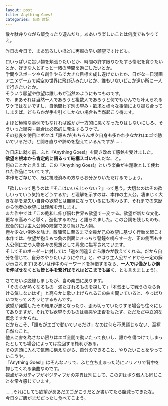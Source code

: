 ```yaml
---
layout: post
title: Anything Goes!
categories: 音楽 雑記
---
```


散々駄弁りながら飯食ったり遊んだり。ああいう楽しいことは何度でもやりてえ。

昨日の今日で、まあ恐ろしいほどに再燃の早い願望ですけども。

口いっぱいに旨い物を頬張りたいとか、時間の許す限りひたすら惰眠を貪りたいとか、好きな人とずっと一緒の時間を過ごしたいとか。  
学問やスポーツやら創作やらで大きな目標を成し遂げたいとか、日がな一日漫画アニメゲームで架空の世界に飛び込みたいとか、誰もいないどこか遠い所に一人で行きたいとか。  
そういう願望や欲望は誰しもが当然のようにもつものです。  
で、まあそれは当然一人であろうと複数人であろうと何でもかんでも叶えられるワケではないですし、自他問わず別の望み・欲求と様々な事情により搗ち合ってしまえば、どちらかが手を引くしかない場合も当然起こり得ます。

よほど極端な事例でもなければ誰かが一方的に悪くなったりはしないにしろ、そういった衝突・競合は必然的に発生するワケで。  
その悲哀を傍目にボクは「誰もが(もちろんボク自身も多かれ少なかれ)エゴで動いているだけ」と開き直りや諦めを抱えているんですが……

昨日床に就く前、ふと『Anything Goes!』を聞き改めて感銘を受けました。  
**欲望を根本から肯定的に語るって結構スゴい**もんだな、と。  
何のことかと言えば、この『Anything Goes!』という楽曲が主題歌として使われた作品についてです。  
本作をご存じで、既に視聴済みの方ならお分かりいただけるでしょう。

「欲しいって思うのは『そこはいいんじゃない？』って思う。大切なのはその欲しいっていう気持をどうするか」と理解を示すのは、本作の主人公。凄まじく大きな夢を見失い自身の欲望とは無縁になっているにも拘わらず、それまでの来歴から他者の欲望には理解を示します。    
また作中では「この飽和し伸び悩む世界も欲望で一変する。欲望が新たな文化、更なる高みへと導く。進化するのだ」と語られました。この台詞を残したのも、総合的には主人公側の陣営であり続けた人物。  
極々少ない例外を除き、敵陣営に至るまで全員が己の欲望に基づく行動を起こす本作では、欲望が抱えもつ負の側面にきっちり警鐘を鳴らす一方、正の側面も主人公側に立つ人物各々の思想として丹念に描写されています。  
そしてそのボーダーに対しては「道を間違えたら誰かが教えてくれる。だから自分を信じて、自分のやりたいようにやれ」と、やはり主人公サイドから一定の解が示されます(あるいは作中のキーワードを拝借するなら、**一人では僅かしか腕を伸ばせなくとも皆と手を繋げばそれはどこまでも届く**、とも言えましょう)。

さてだいぶ脱線しましたが、当の楽曲に戻ります。  
「その心が熱くなるもの　満たされるものを探して」「本気出して戦うのなら負ける気しないはず」と高らかに歌い上げられるこの曲を聞いていると、やっぱりいつだってスカッとするもんです。  
欲望が発露したその結果が悪となったり、歪み切っていたりする場合も往々にしてありますが、それでも欲望そのものは善悪や正否をもたず、ただただ中立的な概念ですからね。  
だからこそ、「誰もがエゴで動いているだけ」なのは何ら不思議じゃない、至極自然なこと。  
他人に害を為さない限りはエゴ全開で動いたって良いし、誰かを傷つけてしまったとしても場合によっては挽回する権利がある。  
その辺頭に入れて気楽に構えながら、自分のできること、やりたいことをやっていこうや。  
『Anything Goes!』はそんなノリで、ふと立ち止まった時にノリノリで背中を押してくれる楽曲なのです。  
視点がネガティブがポジティブかの差異は別にして、この辺はボク個人も同じことを常々感じています。

……それにしても欲望がああだエゴがこうだとか書いてたら腹減ってきたな。  
今日夕ご飯がまだだったし食べてこよう。
